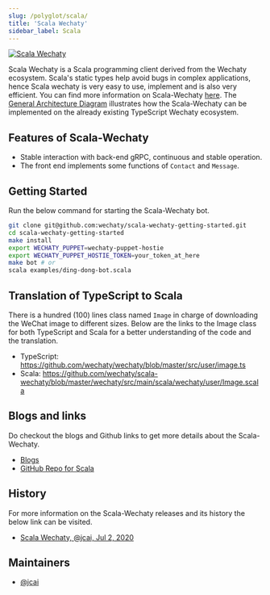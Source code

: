 ```yaml
---
slug: /polyglot/scala/
title: 'Scala Wechaty'
sidebar_label: Scala
---
```


[![Scala Wechaty](https://img.shields.io/badge/Wechaty-Scala-890)](https://github.com/wechaty/scala-wechaty)

Scala Wechaty is a Scala programming client derived from the Wechaty ecosystem. Scala's static types help avoid bugs in complex applications, hence Scala wechaty is very easy to use, implement and is also very efficient. You can find more information on Scala-Wechaty [here](https://github.com/wechaty/scala-wechaty-getting-started). The [General Architecture Diagram](https://wechaty.js.org/docs/polyglot/diy/) illustrates how the Scala-Wechaty can be implemented on the already existing TypeScript Wechaty ecosystem.

## Features of Scala-Wechaty

* Stable interaction with back-end gRPC, continuous and stable operation.
* The front end implements some functions of `Contact` and `Message`.

## Getting Started

Run the below command for starting the Scala-Wechaty bot.

```sh
git clone git@github.com:wechaty/scala-wechaty-getting-started.git
cd scala-wechaty-getting-started
make install
export WECHATY_PUPPET=wechaty-puppet-hostie
export WECHATY_PUPPET_HOSTIE_TOKEN=your_token_at_here
make bot # or
scala examples/ding-dong-bot.scala 
```

## Translation of TypeScript to Scala

There is a hundred (100) lines class named `Image` in charge of downloading the WeChat image to different sizes. Below are the links to the Image class for both TypeScript and Scala for a better understanding of the code and the translation.

* TypeScript: <https://github.com/wechaty/wechaty/blob/master/src/user/image.ts>
* Scala: <https://github.com/wechaty/scala-wechaty/blob/master/wechaty/src/main/scala/wechaty/user/Image.scala>

## Blogs and links

Do checkout the blogs and Github links to get more details about the Scala-Wechaty.

* [Blogs](https://wechaty.js.org/tags.html#scala)
* [GitHub Repo for Scala](https://github.com/wechaty/scala-wechaty)

## History

For more information on the Scala-Wechaty releases and its history the below link can be visited.

* [Scala Wechaty, @jcai, Jul 2, 2020](https://github.com/wechaty/scala-wechaty)

## Maintainers

* [@jcai](https://wechaty.js.org/contributors/jcai)
